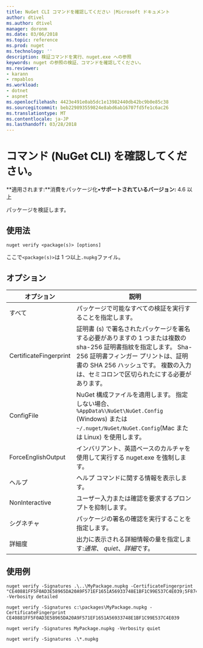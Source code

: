 ```yaml
---
title: NuGet CLI コマンドを確認してください |Microsoft ドキュメント
author: dtivel
ms.author: dtivel
manager: doronm
ms.date: 03/06/2018
ms.topic: reference
ms.prod: nuget
ms.technology: ''
description: 検証コマンドを実行、nuget.exe への参照
keywords: nuget の参照の検証、コマンドを確認してください。
ms.reviewer:
- karann
- rmpablos
ms.workload:
- dotnet
- aspnet
ms.openlocfilehash: 4423e491e0ab5dc1e13982440db42bc9b0e85c38
ms.sourcegitcommit: beb229893559824e8abd6ab16707fd5fe1c6ac26
ms.translationtype: MT
ms.contentlocale: ja-JP
ms.lasthandoff: 03/28/2018
---
```

# <a name="verify-command-nuget-cli"></a>コマンド (NuGet CLI) を確認してください。

**適用されます:**消費をパッケージ化&bullet;**サポートされているバージョン:** 4.6 以上

パッケージを検証します。

## <a name="usage"></a>使用法

```cli
nuget verify <package(s)> [options]
```

ここで`<package(s)>`は 1 つ以上`.nupkg`ファイル。

## <a name="options"></a>オプション

| オプション | 説明 |
| --- | --- |
| すべて | パッケージで可能なすべての検証を実行することを指定します。 |
| CertificateFingerprint | 証明書 (s) で署名されたパッケージを署名する必要がありますの 1 つまたは複数の sha-256 証明書指紋を指定します。 Sha-256 証明書フィンガー プリントは、証明書の SHA 256 ハッシュです。 複数の入力は、セミコロンで区切られたにする必要があります。 |
| ConfigFile | NuGet 構成ファイルを適用します。 指定しない場合、 `%AppData%\NuGet\NuGet.Config` (Windows) または`~/.nuget/NuGet/NuGet.Config`(Mac または Linux) を使用します。|
| ForceEnglishOutput | インバリアント、英語ベースのカルチャを使用して実行する nuget.exe を強制します。 |
| ヘルプ | ヘルプ コマンドに関する情報を表示します。 |
| NonInteractive | ユーザー入力または確認を要求するプロンプトを抑制します。 |
| シグネチャ | パッケージの署名の確認を実行することを指定します。 |
| 詳細度 | 出力に表示される詳細情報の量を指定します:*通常*、 *quiet*、*詳細*です。 |

## <a name="examples"></a>使用例

```cli
nuget verify -Signatures .\..\MyPackage.nupkg -CertificateFingerprint "CE40881FF5F0AD3E58965DA20A9F571EF1651A56933748E1BF1C99E537C4E039;5F874AAF47BCB268A19357364E7FBB09D6BF9E8A93E1229909AC5CAC865802E2" -Verbosity detailed

nuget verify -Signatures c:\packages\MyPackage.nupkg -CertificateFingerprint CE40881FF5F0AD3E58965DA20A9F571EF1651A56933748E1BF1C99E537C4E039

nuget verify -Signatures MyPackage.nupkg -Verbosity quiet

nuget verify -Signatures .\*.nupkg
```